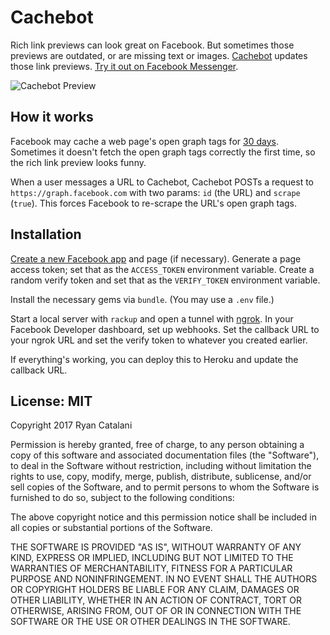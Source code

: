 # Cachebot

Rich link previews can look great on Facebook. But sometimes those previews are outdated, or are missing text or images. [Cachebot](https://gocachebot.herokuapp.com/) updates those link previews. [Try it out on Facebook Messenger](https://m.me/gocachebot).

![Cachebot Preview](https://gocachebot.herokuapp.com/cachebot_preview.gif)

## How it works

Facebook may cache a web page's open graph tags for [30 days](https://developers.facebook.com/docs/sharing/opengraph/using-objects). Sometimes it doesn't fetch the open graph tags correctly the first time, so the rich link preview looks funny.

When a user messages a URL to Cachebot, Cachebot POSTs a request to `https://graph.facebook.com` with two params: `id` (the URL) and `scrape` (`true`). This forces Facebook to re-scrape the URL's open graph tags.

## Installation

[Create a new Facebook app](https://developers.facebook.com/) and page (if necessary). Generate a page access token; set that as the `ACCESS_TOKEN` environment variable. Create a random verify token and set that as the `VERIFY_TOKEN` environment variable.

Install the necessary gems via `bundle`. (You may use a `.env` file.)

Start a local server with `rackup` and open a tunnel with [ngrok](https://ngrok.com/). In your Facebook Developer dashboard, set up webhooks. Set the callback URL to your ngrok URL and set the verify token to whatever you created earlier.

If everything's working, you can deploy this to Heroku and update the callback URL.

## License: MIT

Copyright 2017 Ryan Catalani

Permission is hereby granted, free of charge, to any person obtaining a copy of this software and associated documentation files (the "Software"), to deal in the Software without restriction, including without limitation the rights to use, copy, modify, merge, publish, distribute, sublicense, and/or sell copies of the Software, and to permit persons to whom the Software is furnished to do so, subject to the following conditions:

The above copyright notice and this permission notice shall be included in all copies or substantial portions of the Software.

THE SOFTWARE IS PROVIDED "AS IS", WITHOUT WARRANTY OF ANY KIND, EXPRESS OR IMPLIED, INCLUDING BUT NOT LIMITED TO THE WARRANTIES OF MERCHANTABILITY, FITNESS FOR A PARTICULAR PURPOSE AND NONINFRINGEMENT. IN NO EVENT SHALL THE AUTHORS OR COPYRIGHT HOLDERS BE LIABLE FOR ANY CLAIM, DAMAGES OR OTHER LIABILITY, WHETHER IN AN ACTION OF CONTRACT, TORT OR OTHERWISE, ARISING FROM, OUT OF OR IN CONNECTION WITH THE SOFTWARE OR THE USE OR OTHER DEALINGS IN THE SOFTWARE.

